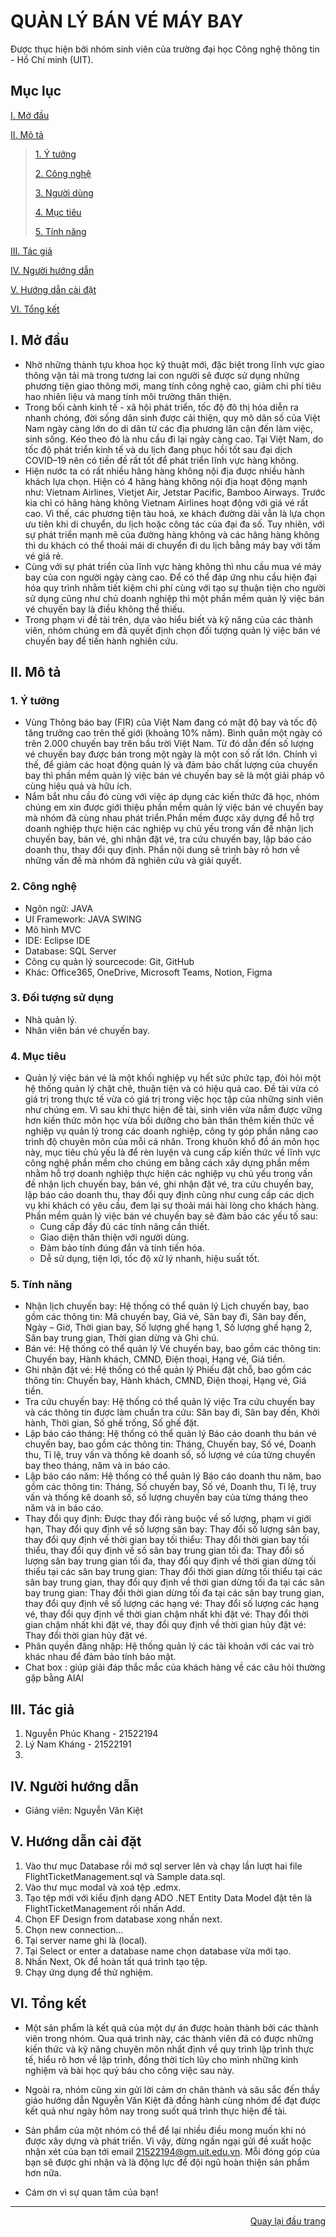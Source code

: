 ﻿<div id="Top"></div>

# QUẢN LÝ BÁN VÉ MÁY BAY
Được thục hiện bởi nhóm sinh viên của trường đại học Công nghệ thông tin - Hồ Chí minh (UIT).

## Mục lục

 [I. Mở đầu](#Modau)

 [II. Mô tả](#Mota)

> [1. Ý tưởng](#Ytuong)
>
> [2. Công nghệ](#Congnghe)
>
> [3. Người dùng](#Doituongsudung)
>
> [4. Mục tiêu](#Muctieu)
>
> [5. Tính năng](#Tinhnang)

[III. Tác giả](#Tacgia)

[IV. Người hướng dẫn](#Nguoihuongdan)

[V. Hướng dẫn cài đặt](#HuongDanCaiDat)

[VI. Tổng kết](#Tongket)


<!-- MỞ ĐẦU -->
<div id="Modau"></div>

## I. Mở đầu
* Nhờ những thành tựu khoa học kỹ thuật mới, đặc biệt trong lĩnh vực giao thông vận tải mà trong tương lai con người sẽ được sử dụng những phương tiện giao thông mới, mang tính công nghệ cao, giảm chi phí tiêu hao nhiên liệu và mang tính môi trường thân thiện.
* Trong bối cảnh kinh tế - xã hội phát triển, tốc độ đô thị hóa diễn ra nhanh chóng, đời sống dân sinh được cải thiện, quy mô dân số của Việt Nam ngày càng lớn do di dân từ các địa phương lân cận đến làm việc, sinh sống. Kéo theo đó là nhu cầu đi lại ngày càng cao. Tại Việt Nam, do tốc độ phát triển kinh tế và du lịch đang phục hồi tốt sau đại dịch COVID–19 nên có tiền đề rất tốt để phát triển lĩnh vực hàng không.
* Hiện nước ta có rất nhiều hãng hàng không nội địa được nhiều hành khách lựa chọn. Hiện có 4 hãng hàng không nội địa hoạt động mạnh như: Vietnam Airlines, Vietjet Air, Jetstar Pacific, Bamboo Airways. Trước kia chỉ có hãng hàng không Vietnam Airlines hoạt động với giá vé rất cao. Vì thế, các phương tiện tàu hoả, xe khách đường dài vẫn là lựa chọn ưu tiên khi di chuyển, du lịch hoặc công tác của đại đa số. Tuy nhiên, với sự phát triển mạnh mẽ của đường hàng không và các hãng hàng không thì du khách có thể thoải mái di chuyển đi du lịch bằng máy bay với tấm vé giá rẻ.
* Cùng với sự phát triển của lĩnh vực hàng không thì nhu cầu mua vé máy bay của con người ngày càng cao. Để có thể đáp ứng nhu cầu hiện đại hóa quy trình nhằm tiết kiệm chi phí cùng với tạo sự thuận tiện cho người sử dụng cũng như chủ doanh nghiệp thì một phần mềm quản lý việc bán vé chuyến bay là điều không thể thiếu.
* Trong phạm vi đề tài trên, dựa vào hiểu biết và kỹ năng của các thành viên, nhóm chúng em đã quyết định chọn đối tượng quản lý việc bán vé chuyến bay để tiến hành nghiên cứu.

<!-- MÔ TẢ -->
<div id="Mota"></div>

## II. Mô tả
<!-- Ý TƯỞNG -->
<div id="Ytuong"></div>

### 1. Ý tưởng
* Vùng Thông báo bay (FIR) của Việt Nam đang có mật độ bay và tốc độ tăng trưởng cao trên thế giới (khoảng 10% năm). Bình quân một ngày có trên 2.000 chuyến bay trên bầu trời Việt Nam. Từ đó dẫn đến số lượng vé chuyến bay được bán trong một ngày là một con số rất lớn. Chính vì thế, để giảm các hoạt động quản lý và đảm bảo chất lượng của chuyến bay thì phần mềm quản lý việc bán vé chuyến bay sẽ là một giải pháp vô cùng hiệu quả và hữu ích.
* Nắm bắt nhu cầu đó cùng với việc áp dụng các kiến thức đã học, nhóm chúng em xin được giới thiệu phần mềm quản lý việc bán vé chuyến bay mà nhóm đã cùng nhau phát triển.Phần mềm được xây dựng để hỗ trợ doanh nghiệp thực hiện các nghiệp vụ chủ yếu trong vấn đề nhận lịch chuyến bay, bán vé, ghi nhận đặt vé, tra cứu chuyến bay, lập báo cáo doanh thu, thay đổi quy định. Phần nội dung sẽ trình bày rõ hơn về những vấn đề mà nhóm đã nghiên cứu và giải quyết.

<div id="Congnghe"></div>

### 2. Công nghệ
* Ngôn ngữ: JAVA
* UI Framework: JAVA SWING 
* Mô hình MVC
* IDE: Eclipse IDE
* Database: SQL Server 
* Công cụ quản lý sourcecode: Git, GitHub
* Khác: Office365, OneDrive, Microsoft Teams, Notion, Figma

<div id="Doituongsudung"></div>

### 3. Đối tượng sử dụng
* Nhà quản lý.
* Nhân viên bán vé chuyến bay.

<div id="Muctieu"></div>

### 4. Mục tiêu
* Quản lý việc bán vé là một khối nghiệp vụ hết sức phức tạp, đòi hỏi một hệ thống quản lý chặt chẽ, thuận tiện và có hiệu quả cao. Đề tài vừa có giá trị trong thực tế vừa có giá trị trong việc học tập của những sinh viên như chúng em. Vì sau khi thực hiện đề tài, sinh viên vừa nắm được vững hơn kiến thức môn học vừa bồi dưỡng cho bản thân thêm kiến thức về nghiệp vụ quản lý trong các doanh nghiệp, công ty góp phần nâng cao trình độ chuyên môn của mỗi cá nhân. Trong khuôn khổ đồ án môn học này, mục tiêu chủ yếu là để rèn luyện và cung cấp kiến thức về lĩnh vực công nghệ phần mềm cho chúng em bằng cách xây dựng phần mềm nhằm hỗ trợ doanh nghiệp thực hiện các nghiệp vụ chủ yếu trong vấn đề nhận lịch chuyến bay, bán vé, ghi nhận đặt vé, tra cứu chuyến bay, lập báo cáo doanh thu, thay đổi quy định cũng như cung cấp các dịch vụ khi khách có yêu cầu, đem lại sự thoải mái hài lòng cho khách hàng. Phần mềm quản lý việc bán vé chuyến bay sẽ đảm bảo các yếu tố sau:
    * Cung cấp đầy đủ các tính năng cần thiết.
    * Giao diện thân thiện với người dùng.
    * Đảm bảo tính đúng đắn và tính tiến hóa.
    * Dễ sử dụng, tiện lợi, tốc độ xử lý nhanh, hiệu suất tốt.

<div id="Tinhnang"></div>

### 5. Tính năng
* Nhận lịch chuyến bay: Hệ thống có thể quản lý Lịch chuyến bay, bao gồm các thông tin: Mã chuyến bay, Giá vé, Sân bay đi, Sân bay đến, Ngày – Giờ, Thời gian bay, Số lượng ghế hạng 1, Số lượng ghế hạng 2, Sân bay trung gian, Thời gian dừng và Ghi chú.
* Bán vé: Hệ thống có thể quản lý Vé chuyến bay, bao gồm các thông tin: Chuyến bay, Hành khách, CMND, Điện thoại, Hạng vé, Giá tiền.
* Ghi nhận đặt vé: Hệ thống có thể quản lý Phiếu đặt chỗ, bao gồm các thông tin: Chuyến bay, Hành khách, CMND, Điện thoại, Hạng vé, Giá tiền.
* Tra cứu chuyến bay: Hệ thống có thể quản lý việc Tra cứu chuyến bay và các thông tin được làm chuẩn tra cứu: Sân bay đi, Sân bay đến, Khởi hành, Thời gian, Số ghế trống, Số ghế đặt.
* Lập báo cáo tháng: Hệ thống có thể quản lý Báo cáo doanh thu bán vé chuyến bay, bao gồm các thông tin: Tháng, Chuyến bay, Số vé, Doanh thu, Tỉ lệ, truy vấn và thống kê doanh số, số lượng vé của từng chuyến bay theo tháng, năm và in báo cáo.
* Lập báo cáo năm: Hệ thống có thể quản lý Báo cáo doanh thu năm, bao gồm các thông tin: Tháng, Số chuyến bay, Số vé, Doanh thu, Tỉ lệ, truy vấn và thống kê doanh số, số lượng chuyến bay của từng tháng theo năm và in báo cáo.
* Thay đổi quy định: Được thay đổi ràng buộc về số lượng, phạm vi giới hạn, Thay đổi quy định về số lượng sân bay: Thay đổi số lượng sân bay, thay đổi quy định về thời gian bay tối thiểu: Thay đổi thời gian bay tối thiểu, thay đổi quy định về số sân bay trung gian tối đa: Thay đổi số lượng sân bay trung gian tối đa, thay đổi quy định về thời gian dừng tối thiểu tại các sân bay trung gian: Thay đổi thời gian dừng tối thiểu tại các sân bay trung gian, thay đổi quy định về thời gian dừng tối đa tại các sân bay trung gian: Thay đổi thời gian dừng tối đa tại các sân bay trung gian, thay đổi quy định về số lượng các hạng vé: Thay đổi số lượng các hạng vé, thay đổi quy định về thời gian chậm nhất khi đặt vé: Thay đổi thời gian chậm nhất khi đặt vé, thay đổi quy định về thời gian hủy đặt vé: Thay đổi thời gian hủy đặt vé.
* Phân quyền đăng nhập: Hệ thống quản lý các tài khoản với các vai trò khác nhau để đảm bảo tính bảo mật.
* Chat box : giúp giải đáp thắc mắc của khách hàng về các câu hỏi thường gặp bằng AIAI
<!-- TÁC GIẢ -->
<div id="Tacgia"></div>

## III. Tác giả
1. Nguyễn Phúc Khang - 21522194
2. Lý Nam Kháng - 21522191
3. 

<!-- NGƯỜI HƯỚNG DẪN -->
<div id="Nguoihuongdan"></div>

## IV. Người hướng dẫn
* Giảng viên: Nguyễn Văn Kiệt 

<!-- HƯỚNG DẪN SỬ DỤNG -->
<div id="HuongDanCaiDat"></div>

## V. Hướng dẫn cài đặt
1. Vào thư mục Database rồi mở sql server lên và chạy lần lượt hai file FlightTicketManagement.sql và Sample data.sql.
2. Vào thư mục modal và xoá tệp .edmx.
3. Tạo tệp mới với kiểu định dạng ADO .NET Entity Data Model đặt tên là FlightTicketManagement rồi nhấn Add.
4. Chọn EF Design from database xong nhấn next.
5. Chọn new connection...
6. Tại server name ghi là (local).
7. Tại Select or enter a database name chọn database vừa mới tạo.
8. Nhấn Next, Ok để hoàn tất quá trình tạo tệp.
9. Chạy ứng dụng để thử nghiệm.

<!-- TỔNG KẾT -->
<div id="Tongket"></div>

## VI. Tổng kết
* Một sản phẩm là kết quả của một dự án được hoàn thành bởi các thành viên trong nhóm. Qua quá trình này, các thành viên đã có được những kiến ​​thức và kỹ năng chuyên môn nhất định về quy trình lập trình thực tế, hiểu rõ hơn về lập trình, đồng thời tích lũy cho mình những kinh nghiệm và bài học quý báu cho công việc sau này.

* Ngoài ra, nhóm cũng xin gửi lời cảm ơn chân thành và sâu sắc đến thầy giáo hướng dẫn Nguyễn Văn Kiệt đã đồng hành cùng nhóm để đạt được kết quả như ngày hôm nay trong suốt quá trình thực hiện đề tài.

* Sản phẩm của một nhóm có thể để lại nhiều điều mong muốn khi nó được xây dựng và phát triển. Vì vậy, đừng ngần ngại gửi đề xuất hoặc nhận xét của bạn tới email 21522194@gm.uit.edu.vn. Mỗi đóng góp của bạn sẽ được ghi nhận và là động lực để đội ngũ hoàn thiện sản phẩm hơn nữa.

* Cám ơn vì sự quan tâm của bạn!

---

<p align="right"><a href="#Top">Quay lại đầu trang</a></p>
